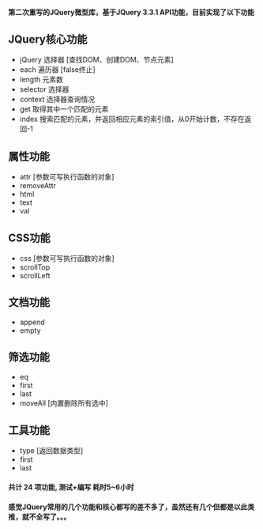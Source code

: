 #### 第二次重写的JQuery微型库，基于JQuery 3.3.1 API功能，目前实现了以下功能

## JQuery核心功能
+ jQuery 选择器 [查找DOM、创建DOM、节点元素]
+ each 遍历器 [false终止]
+ length 元素数
+ selector 选择器
+ context 选择器查询情况
+ get 取得其中一个匹配的元素
+ index 搜索匹配的元素，并返回相应元素的索引值，从0开始计数，不存在返回-1

## 属性功能
+ attr [参数可写执行函数的对象]
+ removeAttr
+ html
+ text
+ val

## CSS功能
+ css [参数可写执行函数的对象]
+ scrollTop
+ scrollLeft

## 文档功能
+ append
+ empty

## 筛选功能
+ eq
+ first
+ last
+ moveAll [内置删除所有选中]

## 工具功能
+ type [返回数据类型]
+ first
+ last


#### 共计 24 项功能, 测试+编写 耗时5~6小时
#### 感觉JQuery常用的几个功能和核心都写的差不多了，虽然还有几个但都是以此类推，就不全写了。。。
